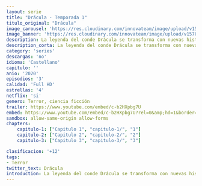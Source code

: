 ```yaml
---
layout: serie
title: "Drácula - Temporada 1"
titulo_original: "Drácula"
image_carousel: 'https://res.cloudinary.com/innovateam/image/upload/v1578176409/dracula-min_vuw2gg.jpg'
image_banner: 'https://res.cloudinary.com/innovateam/image/upload/v1578176412/Dr_cula_Miniserie_de_TV-462920129-large-min_ctlaks.jpg'
description: La leyenda del conde Drácula se transforma con nuevas historias que deshebran los sangrientos crímenes del vampiro y sacan a la luz su vulnerabilidad.
description_corta: La leyenda del conde Drácula se transforma con nuevas historias que deshebran los sangrientos crímenes del vampiro y sacan a la luz su vulnerabilidad.
category: 'series'
descargas: 'no'
idioma: 'Castellano'
capitulo: ''
anio: '2020'
episodios: '3'
calidad: 'Full HD'
estrellas: '4'
netflix: 'si'
genero: Terror, ciencia ficción
trailer: https://www.youtube.com/embed/c-b2HXpbg7U
embed: https://www.youtube.com/embed/c-b2HXpbg7U?rel=0&amp;hd=1&border=0&wmode=opaque&enablejsapi=1&modestbranding=1&controls=1&showinfo=1
sandbox: allow-same-origin allow-forms 
chapters:
    capitulo-1: ["Capitulo 1", "capitulo-1/", "1"]
    capitulo-2: ["Capitulo 2", "capitulo-2/", "2"]
    capitulo-3: ["Capitulo 3", "capitulo-3/", "3"]

clasificacion: '+12'
tags:
- Terror
twitter_text: Drácula
introduction: La leyenda del conde Drácula se transforma con nuevas historias que deshebran los sangrientos crímenes del vampiro y sacan a la luz su vulnerabilidad.
---
```












